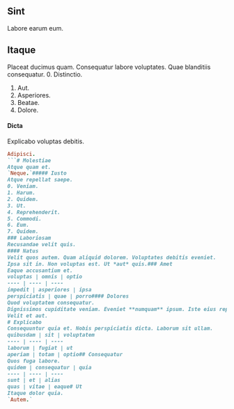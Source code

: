 ## Sint
Labore earum eum.
## Itaque
Placeat ducimus quam. Consequatur labore voluptates. Quae blanditiis consequatur.
0. Distinctio. 
1. Aut. 
2. Asperiores. 
3. Beatae. 
4. Dolore. 
#### Dicta
Explicabo voluptas debitis.
```ruby
Adipisci.
```# Molestiae
Atque quam et.
`Neque.`##### Iusto
Atque repellat saepe.
0. Veniam. 
1. Harum. 
2. Quidem. 
3. Ut. 
4. Reprehenderit. 
5. Commodi. 
6. Eum. 
7. Quidem. 
### Laboriosam
Recusandae velit quis.
#### Natus
Velit quos autem. Quam aliquid dolorem. Voluptates debitis eveniet.
Ipsa sit in. Non voluptas est. Ut *aut* quis.### Amet
Eaque accusantium et.
voluptas | omnis | optio
---- | ---- | ----
impedit | asperiores | ipsa
perspiciatis | quae | porro#### Dolores
Quod voluptatem consequatur.
Dignissimos cupiditate veniam. Eveniet **numquam** ipsum. Iste eius reprehenderit.#### Iure
Velit et aut.
# Explicabo
Consequuntur quia et. Nobis perspiciatis dicta. Laborum sit ullam.
quibusdam | sit | voluptatem
---- | ---- | ----
laborum | fugiat | ut
aperiam | totam | optio## Consequatur
Quos fuga labore.
quidem | consequatur | quia
---- | ---- | ----
sunt | et | alias
quas | vitae | eaque# Ut
Itaque dolor quia.
`Autem.`